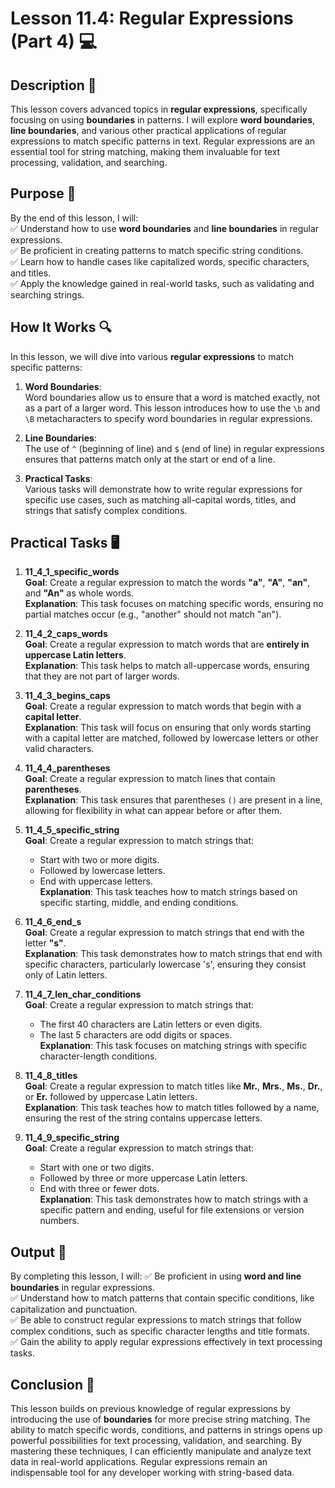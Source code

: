# Lesson 11.4: Regular Expressions (Part 4) 💻

## Description 📝

This lesson covers advanced topics in **regular expressions**, specifically focusing on using **boundaries** in patterns.
I will explore **word boundaries**, **line boundaries**, and various other practical applications of regular expressions to match specific patterns in text.
Regular expressions are an essential tool for string matching, making them invaluable for text processing, validation, and searching.

## Purpose 🎯

By the end of this lesson, I will:  
✅ Understand how to use **word boundaries** and **line boundaries** in regular expressions.  
✅ Be proficient in creating patterns to match specific string conditions.  
✅ Learn how to handle cases like capitalized words, specific characters, and titles.  
✅ Apply the knowledge gained in real-world tasks, such as validating and searching strings.

## How It Works 🔍

In this lesson, we will dive into various **regular expressions** to match specific patterns:

1. **Word Boundaries**:  
   Word boundaries allow us to ensure that a word is matched exactly, not as a part of a larger word. This lesson introduces how to use the `\b` and `\B` metacharacters to specify word boundaries in regular expressions.
2. **Line Boundaries**:  
   The use of `^` (beginning of line) and `$` (end of line) in regular expressions ensures that patterns match only at the start or end of a line.

3. **Practical Tasks**:  
   Various tasks will demonstrate how to write regular expressions for specific use cases, such as matching all-capital words, titles, and strings that satisfy complex conditions.

## Practical Tasks 🖥️

1. **11_4_1_specific_words**  
   **Goal**: Create a regular expression to match the words **"a"**, **"A"**, **"an"**, and **"An"** as whole words.  
   **Explanation**: This task focuses on matching specific words, ensuring no partial matches occur (e.g., "another" should not match "an").

2. **11_4_2_caps_words**  
   **Goal**: Create a regular expression to match words that are **entirely in uppercase Latin letters**.  
   **Explanation**: This task helps to match all-uppercase words, ensuring that they are not part of larger words.

3. **11_4_3_begins_caps**  
   **Goal**: Create a regular expression to match words that begin with a **capital letter**.  
   **Explanation**: This task will focus on ensuring that only words starting with a capital letter are matched, followed by lowercase letters or other valid characters.

4. **11_4_4_parentheses**  
   **Goal**: Create a regular expression to match lines that contain **parentheses**.  
   **Explanation**: This task ensures that parentheses `()` are present in a line, allowing for flexibility in what can appear before or after them.

5. **11_4_5_specific_string**  
   **Goal**: Create a regular expression to match strings that:

    - Start with two or more digits.
    - Followed by lowercase letters.
    - End with uppercase letters.  
      **Explanation**: This task teaches how to match strings based on specific starting, middle, and ending conditions.

6. **11_4_6_end_s**  
   **Goal**: Create a regular expression to match strings that end with the letter **"s"**.  
   **Explanation**: This task demonstrates how to match strings that end with specific characters, particularly lowercase 's', ensuring they consist only of Latin letters.

7. **11_4_7_len_char_conditions**  
   **Goal**: Create a regular expression to match strings that:

    - The first 40 characters are Latin letters or even digits.
    - The last 5 characters are odd digits or spaces.  
      **Explanation**: This task focuses on matching strings with specific character-length conditions.

8. **11_4_8_titles**  
   **Goal**: Create a regular expression to match titles like **Mr.**, **Mrs.**, **Ms.**, **Dr.**, or **Er.** followed by uppercase Latin letters.  
   **Explanation**: This task teaches how to match titles followed by a name, ensuring the rest of the string contains uppercase letters.

9. **11_4_9_specific_string**  
   **Goal**: Create a regular expression to match strings that:
    - Start with one or two digits.
    - Followed by three or more uppercase Latin letters.
    - End with three or fewer dots.  
      **Explanation**: This task demonstrates how to match strings with a specific pattern and ending, useful for file extensions or version numbers.

## Output 📜

By completing this lesson, I will:
✅ Be proficient in using **word and line boundaries** in regular expressions.  
✅ Understand how to match patterns that contain specific conditions, like capitalization and punctuation.  
✅ Be able to construct regular expressions to match strings that follow complex conditions, such as specific character lengths and title formats.  
✅ Gain the ability to apply regular expressions effectively in text processing tasks.

## Conclusion 🚀

This lesson builds on previous knowledge of regular expressions by introducing the use of **boundaries** for more precise string matching.
The ability to match specific words, conditions, and patterns in strings opens up powerful possibilities for text processing, validation, and searching.
By mastering these techniques, I can efficiently manipulate and analyze text data in real-world applications.
Regular expressions remain an indispensable tool for any developer working with string-based data.
